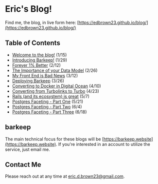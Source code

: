 # Eric's Blog!

Find me, the blog, in live form here: [https://edbrown23.github.io/blog/](https://edbrown23.github.io/blog/)

## Table of Contents

- [Welcome to the blog!](2023/01/15/welcome-to-the-blog) (1/15)
- [Introducing Barkeep!](2023/01/29/introducing-barkeep) (1/29)
- [Forever 1% Better](2023/02/12/forever-better) (2/12)
- [The Importance of your Data Model](2023/02/26/data-model-importance) (2/26)
- [My Front End is Bad News](2023/03/12/my-frontend-is-bad) (3/12)
- [Deploying Barkeep](2023/03/26/deployment-and-costs) (3/26)
- [Converting to Docker in Digital Ocean](2023/04/10/converting-to-docker) (4/10)
- [Converting from Turbolinks to Turbo](2023/04/23/converting-from-turbolinks-to-turbo) (4/23)
- [Rails (and its ecosystem) is great](https://edbrown23.github.io/blog/2023/05/07/rails-ecosystem-is-great) (5/7)
- [Postgres Faceting - Part One](https://edbrown23.github.io/blog/2023/05/21/postgres-faceting-part-one) (5/21)
- [Postgres Faceting - Part Two](https://edbrown23.github.io/blog/2023/06/04/postgres-faceting-part-two) (6/4)
- [Postgres Faceting - Part Three](https://edbrown23.github.io/blog/2023/06/18/postgres-faceting-part-three) (6/18)

## barkeep
The main technical focus for these blogs will be [https://barkeep.website](https://barkeep.website). If you're interested in an account to utilize the service, just email me.

## Contact Me
Please reach out at any time at [eric.d.brown23@gmail.com](mailto:eric.d.brown23@gmail.com).
